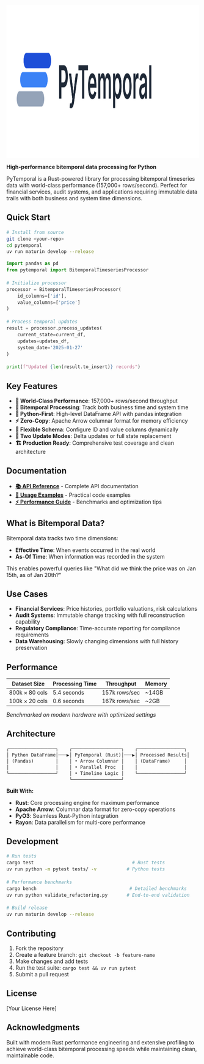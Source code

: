 <img src="docs/logo_large.svg" alt="PyTemporal" height="400" style="vertical-align: middle;"> 

**High-performance bitemporal data processing for Python**

PyTemporal is a Rust-powered library for processing bitemporal timeseries data with world-class performance (157,000+ rows/second). Perfect for financial services, audit systems, and applications requiring immutable data trails with both business and system time dimensions.

## Quick Start

```bash
# Install from source
git clone <your-repo>
cd pytemporal
uv run maturin develop --release
```

```python
import pandas as pd
from pytemporal import BitemporalTimeseriesProcessor

# Initialize processor
processor = BitemporalTimeseriesProcessor(
    id_columns=['id'],
    value_columns=['price']
)

# Process temporal updates
result = processor.process_updates(
    current_state=current_df,
    updates=updates_df, 
    system_date='2025-01-27'
)

print(f"Updated {len(result.to_insert)} records")
```

## Key Features

- **🚀 World-Class Performance**: 157,000+ rows/second throughput
- **🔄 Bitemporal Processing**: Track both business time and system time
- **🐍 Python-First**: High-level DataFrame API with pandas integration
- **⚡ Zero-Copy**: Apache Arrow columnar format for memory efficiency
- **🔧 Flexible Schema**: Configure ID and value columns dynamically
- **🎯 Two Update Modes**: Delta updates or full state replacement
- **🏗️ Production Ready**: Comprehensive test coverage and clean architecture

## Documentation

- **[📚 API Reference](docs/API_REFERENCE.md)** - Complete API documentation
- **[🎯 Usage Examples](docs/EXAMPLES.md)** - Practical code examples  
- **[⚡ Performance Guide](docs/PERFORMANCE.md)** - Benchmarks and optimization tips

## What is Bitemporal Data?

Bitemporal data tracks two time dimensions:
- **Effective Time**: When events occurred in the real world
- **As-Of Time**: When information was recorded in the system

This enables powerful queries like "What did we think the price was on Jan 15th, as of Jan 20th?"

## Use Cases

- **Financial Services**: Price histories, portfolio valuations, risk calculations
- **Audit Systems**: Immutable change tracking with full reconstruction capability  
- **Regulatory Compliance**: Time-accurate reporting for compliance requirements
- **Data Warehousing**: Slowly changing dimensions with full history preservation

## Performance

| Dataset Size | Processing Time | Throughput | Memory |
|--------------|-----------------|------------|---------|
| 800k × 80 cols | 5.4 seconds | 157k rows/sec | ~14GB |
| 100k × 20 cols | 0.6 seconds | 167k rows/sec | ~2GB |

*Benchmarked on modern hardware with optimized settings*

## Architecture

```
┌─────────────────┐    ┌──────────────────┐    ┌─────────────────┐
│ Python DataFrame│───▶│ PyTemporal (Rust)│───▶│ Processed Results│
│ (Pandas)        │    │ • Arrow Columnar │    │ (DataFrame)     │  
│                 │    │ • Parallel Proc  │    │                 │
└─────────────────┘    │ • Timeline Logic │    └─────────────────┘
                       └──────────────────┘
```

**Built With:**
- **Rust**: Core processing engine for maximum performance
- **Apache Arrow**: Columnar data format for zero-copy operations  
- **PyO3**: Seamless Rust-Python integration
- **Rayon**: Data parallelism for multi-core performance

## Development

```bash
# Run tests
cargo test                                    # Rust tests
uv run python -m pytest tests/ -v           # Python tests

# Performance benchmarks  
cargo bench                                  # Detailed benchmarks
uv run python validate_refactoring.py       # End-to-end validation

# Build release
uv run maturin develop --release
```

## Contributing

1. Fork the repository
2. Create a feature branch: `git checkout -b feature-name`
3. Make changes and add tests
4. Run the test suite: `cargo test && uv run pytest`
5. Submit a pull request

## License

[Your License Here]

## Acknowledgments

Built with modern Rust performance engineering and extensive profiling to achieve world-class bitemporal processing speeds while maintaining clean, maintainable code.